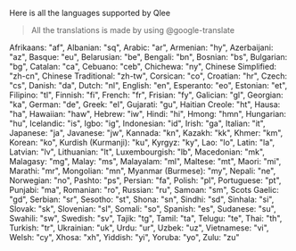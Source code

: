 Here is all the languages supported by Qlee

> All the translations is made by using @google-translate

Afrikaans: "af",
Albanian: "sq",
Arabic: "ar",
Armenian: "hy",
Azerbaijani: "az",
Basque: "eu",
Belarusian: "be",
Bengali: "bn",
Bosnian: "bs",
Bulgarian: "bg",
Catalan: "ca",
Cebuano: "ceb",
Chichewa: "ny",
Chinese Simplified: "zh-cn",
Chinese Traditional: "zh-tw",
Corsican: "co",
Croatian: "hr",
Czech: "cs",
Danish: "da",
Dutch: "nl",
English: "en",
Esperanto: "eo",
Estonian: "et",
Filipino: "tl",
Finnish: "fi",
French: "fr",
Frisian: "fy",
Galician: "gl",
Georgian: "ka",
German: "de",
Greek: "el",
Gujarati: "gu",
Haitian Creole: "ht",
Hausa: "ha",
Hawaiian: "haw",
Hebrew: "iw",
Hindi: "hi",
Hmong: "hmn",
Hungarian: "hu",
Icelandic: "is",
Igbo: "ig",
Indonesian: "id",
Irish: "ga",
Italian: "it",
Japanese: "ja",
Javanese: "jw",
Kannada: "kn",
Kazakh: "kk",
Khmer: "km",
Korean: "ko",
Kurdish (Kurmanji): "ku",
Kyrgyz: "ky",
Lao: "lo",
Latin: "la",
Latvian: "lv",
Lithuanian: "lt",
Luxembourgish: "lb",
Macedonian: "mk",
Malagasy: "mg",
Malay: "ms",
Malayalam: "ml",
Maltese: "mt",
Maori: "mi",
Marathi: "mr",
Mongolian: "mn",
Myanmar (Burmese): "my",
Nepali: "ne",
Norwegian: "no",
Pashto: "ps",
Persian: "fa",
Polish: "pl",
Portuguese: "pt",
Punjabi: "ma",
Romanian: "ro",
Russian: "ru",
Samoan: "sm",
Scots Gaelic: "gd",
Serbian: "sr",
Sesotho: "st",
Shona: "sn",
Sindhi: "sd",
Sinhala: "si",
Slovak: "sk",
Slovenian: "sl",
Somali: "so",
Spanish: "es",
Sudanese: "su",
Swahili: "sw",
Swedish: "sv",
Tajik: "tg",
Tamil: "ta",
Telugu: "te",
Thai: "th",
Turkish: "tr",
Ukrainian: "uk",
Urdu: "ur",
Uzbek: "uz",
Vietnamese: "vi",
Welsh: "cy",
Xhosa: "xh",
Yiddish: "yi",
Yoruba: "yo",
Zulu: "zu"
